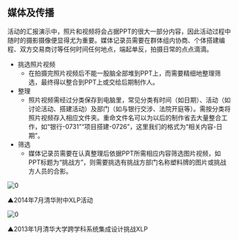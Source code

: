 ## 媒体及传播

活动的汇报演示中，照片和视频将会占据PPT的很大一部分内容，因此活动过程中随时的摄影摄像便显得尤为重要。媒体记录员需要在群体组内协商、个体搭建编程、双方交易商讨等任何时间任何地点，端起单反，拍摄日常的点点滴滴。

* 挑选照片视频
	*  在拍摄完照片视频后不能一股脑全部堆到PPT上，而需要精细地整理筛选，最终得以整合到PPT上或交给后期制作人。
* 整理
	* 照片视频需经过分类保存到电脑里，常见分类有时间（如日期）、活动（如讨论活动、搭建活动）及部门（如与银行交涉、法院开庭等）。需按分类将照片视频存入相应文件夹。重命文件名可以为以后的制作省去大量整合工作，如“银行-0731”“项目搭建-0726”，这里我们的格式为“相关内容-日期”。
* 筛选
	* 媒体记录员需要在认真整理后依据PPT所需相应内容筛选图片视频，如PPT标题为“挑战方”，则需要挑选有挑战方部门名称塑料牌的图片或挑战方人员的合影。


![0](../assets/execution/media/00.jpg)

▲2014年7月清华附中XLP活动

![0](../assets/execution/media/01.jpg)

▲2013年1月清华大学跨学科系统集成设计挑战XLP
